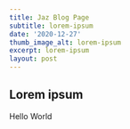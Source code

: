 ```yaml
---
title: Jaz Blog Page
subtitle: lorem-ipsum
date: '2020-12-27'
thumb_image_alt: lorem-ipsum
excerpt: lorem-ipsum
layout: post
---
```

## Lorem ipsum

Hello World